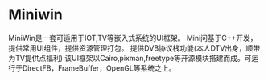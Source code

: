 # Miniwin
MiniWin是一套可适用于IOT,TV等嵌入式系统的UI框架。
Mini问基于C++开发，提供常用UI组件，提供资源管理打包。
提供DVB协议栈功能(本人DTV出身，顺带为TV提供点福利)
该UI框架以Cairo,pixman,freetype等开源模块搭建而成。可运行于DirectFB，FrameBuffer，OpenGL等系统之上。
